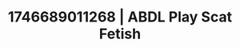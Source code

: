 ---
categories:
- Passionate kisses
- Sensual cosplay
- Intimate reveal
- AI-generated
- Ethereal kink
- Real couple content
- ASMR
- Cosplay
image: /assets/images/1746689011268.jpg
layout: post
seo:
  description: Featured content with exclusive Scat Fetish, ABDL Play. HD images available.
  keywords: Scat Fetish, ABDL Play
  og_image: /assets/images/1746689011268.jpg
  schema_type: VisualArtwork
tags:
- '#1746689011268'
- Scat Fetish
- ABDL Play
title: 1746689011268 | ABDL Play Scat Fetish
---